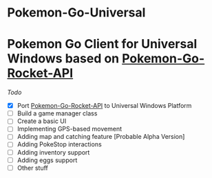 # Pokemon-Go-Universal

# Pokemon Go Client for Universal Windows based on [Pokemon-Go-Rocket-API](https://github.com/FeroxRev/Pokemon-Go-Rocket-API) #

*Todo*

- [x] Port [Pokemon-Go-Rocket-API](https://github.com/FeroxRev/Pokemon-Go-Rocket-API) to Universal Windows Platform
- [ ] Build a game manager class 
- [ ] Create a basic UI
- [ ] Implementing GPS-based movement
- [ ] Adding map and catching feature [Probable Alpha Version]
- [ ] Adding PokeStop interactions
- [ ] Adding inventory support
- [ ] Adding eggs support
- [ ] Other stuff
